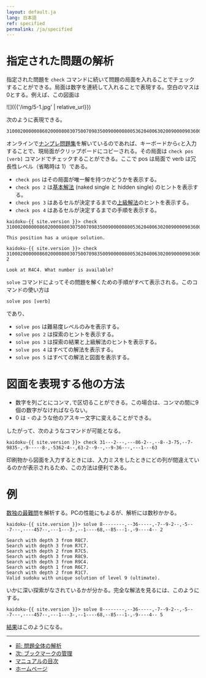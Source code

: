 ```yaml
---
layout: default.ja
lang: 日本語
ref: specified
permalink: /ja/specified
---
```


# 指定された問題の解析

指定された問題を `check` コマンドに続いて問題の局面を入れることでチェックすることができる。局面は数字を連続して入れることで表現する。空白のマスは0とする。例えば、この図面は

![]({{'/img/5-1.jpg' | relative_url}})

次のように表現できる。

    310002000000860200008003075007098350090000080053620400630200900009036000000100063

オンラインで[ナンプレ問題集](sudoku)を解いているのであれば、キーボードから`c`と入力することで、現局面がクリップボードにコピーされる。その局面は `check pos [verb]` コマンドでチェックすることができる。ここで pos は局面で verb は冗長性レベル（省略時は 1）である。

- `check pos` はその局面が唯一解を持つかどうかを表示する。
- `check pos 2` は[基本解法](basichint) (naked single と hidden single) のヒントを表示する。
- `check pos 3` はあるセルが決定するまでの[上級解法](logic)のヒントを表示する。
- `check pos 4` はあるセルが決定するまでの手順を表示する。

```
kaidoku-{{ site.version }}> check 310002000000860200008003075007098350090000080053620400630200900009036000000100063

This position has a unique solution.

kaidoku-{{ site.version }}> check 310002000000860200008003075007098350090000080053620400630200900009036000000100063 2

Look at R4C4. What number is available?
```

`solve` コマンドによってその問題を解くための手順がすべて表示される。このコマンドの使い方は

    solve pos [verb]
 
であり、
 
- `solve pos` は難易度レベルのみを表示する。
- `solve pos 2` は探索のヒントを表示する。
- `solve pos 3` は探索の結果と上級解法のヒントを表示する。
- `solve pos 4` はすべての解法を表示する。
- `solve pos 5` はすべての解法と図面を表示する。

# 図面を表現する他の方法

- 数字を列ごとにコンマ`,`で区切ることができる。この場合は、コンマの間に9個の数字がなければならない。
- 0 は - のような他のアスキー文字に変えることができる。

したがって、次のようなコマンドが可能となる。

    kaidoku-{{ site.version }}> check 31---2---,---86-2--,--8--3-75,--7-9835-,-9-----8-,-5362-4--,63-2--9--,--9-36---,---1---63

印刷物から図面を入力するときには、入力ミスをしたときにどの列が間違えているのかが表示されるため、この方法は便利である。

# 例

[数独の最難問](http://www.telegraph.co.uk/news/science/science-news/9359579/Worlds-hardest-sudoku-can-you-crack-it.html)を解析する。PCの性能にもよるが、解析には数秒かかる。

    kaidoku-{{ site.version }}> solve 8--------,--36-----,-7--9-2--,-5---7---,----457--,---1---3-,--1----68,--85---1-,-9----4-- 2
    
    Search with depth 3 from R8C7.
    Search with depth 3 from R7C7.
    Search with depth 2 from R7C5.
    Search with depth 3 from R8C9.
    Search with depth 3 from R9C4.
    Search with depth 1 from R6C7.
    Search with depth 2 from R1C7.
    Valid sudoku with unique solution of level 9 (ultimate).
    
いかに深い探索がなされているかが分かる。完全な解法を見るには、このようにする。

    kaidoku-{{ site.version }}> solve 8--------,--36-----,-7--9-2--,-5---7---,----457--,---1---3-,--1----68,--85---1-,-9----4-- 5

[結果](https://github.com/sekika/kaidoku/blob/master/docs/solution-Inkala-2012.txt)はこのようになる。

- - -

- [前: 問題全体の解析](./analysis)
- [次: ブックマークの管理](./bookmark)
- [マニュアルの目次](./#マニュアル)
- [ホームページ](./)
